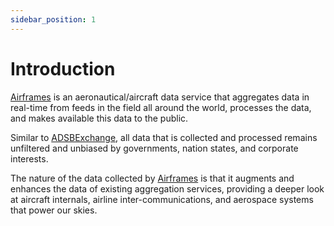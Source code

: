 ```yaml
---
sidebar_position: 1
---
```


# Introduction

[Airframes](https://airframes.io) is an aeronautical/aircraft data service that aggregates data in real-time from feeds in the field all around the world, processes the data, and makes available this data to the public.

Similar to [ADSBExchange](https://adsbexchange.com), all data that is collected and processed remains unfiltered and unbiased by governments, nation states, and corporate interests.

The nature of the data collected by [Airframes](https://airframes.io) is that it augments and enhances the data of existing aggregation services, providing a deeper look at aircraft internals, airline inter-communications, and aerospace systems that power our skies.
